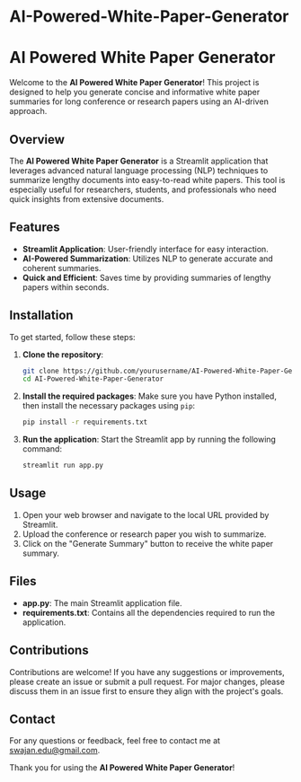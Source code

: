 # AI-Powered-White-Paper-Generator

# AI Powered White Paper Generator

Welcome to the **AI Powered White Paper Generator**! This project is designed to help you generate concise and informative white paper summaries for long conference or research papers using an AI-driven approach.

## Overview

The **AI Powered White Paper Generator** is a Streamlit application that leverages advanced natural language processing (NLP) techniques to summarize lengthy documents into easy-to-read white papers. This tool is especially useful for researchers, students, and professionals who need quick insights from extensive documents.

## Features

- **Streamlit Application**: User-friendly interface for easy interaction.
- **AI-Powered Summarization**: Utilizes NLP to generate accurate and coherent summaries.
- **Quick and Efficient**: Saves time by providing summaries of lengthy papers within seconds.

## Installation

To get started, follow these steps:

1. **Clone the repository**:
   ```bash
   git clone https://github.com/yourusername/AI-Powered-White-Paper-Generator.git
   cd AI-Powered-White-Paper-Generator
   ```

2. **Install the required packages**:
   Make sure you have Python installed, then install the necessary packages using `pip`:
   ```bash
   pip install -r requirements.txt
   ```

3. **Run the application**:
   Start the Streamlit app by running the following command:
   ```bash
   streamlit run app.py
   ```

## Usage

1. Open your web browser and navigate to the local URL provided by Streamlit.
2. Upload the conference or research paper you wish to summarize.
3. Click on the "Generate Summary" button to receive the white paper summary.

## Files

- **app.py**: The main Streamlit application file.
- **requirements.txt**: Contains all the dependencies required to run the application.

## Contributions

Contributions are welcome! If you have any suggestions or improvements, please create an issue or submit a pull request. For major changes, please discuss them in an issue first to ensure they align with the project's goals.


## Contact

For any questions or feedback, feel free to contact me at swajan.edu@gmail.com.

Thank you for using the **AI Powered White Paper Generator**!
